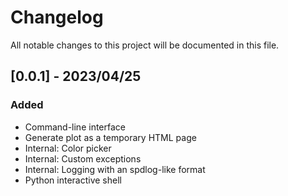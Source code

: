 # Changelog

All notable changes to this project will be documented in this file.

## [0.0.1] - 2023/04/25

### Added

- Command-line interface
- Generate plot as a temporary HTML page
- Internal: Color picker
- Internal: Custom exceptions
- Internal: Logging with an spdlog-like format
- Python interactive shell
